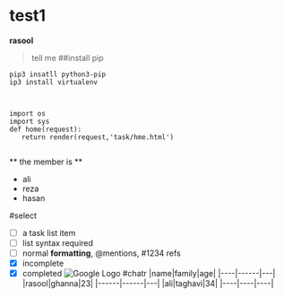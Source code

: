 # test1
**rasool**
 >tell me
##install pip
```
pip3 insatll python3-pip
ip3 install virtualenv
  
```
```django

import os
import sys
def home(request):
   return render(request,'task/hme.html')
   
 ```
** the member is **
- ali
- reza
- hasan

#select
- [ ] a task list item
- [ ] list syntax required
- [ ] normal **formatting**, @mentions, #1234 refs
- [x] incomplete
- [x] completed
![Google Logo](https://www.google.com/images/srpr/logo11w.png)
#chatr
|name|family|age|
|----|------|---|
|rasool|ghanna|23|
|------|------|---|
|ali|taghavi|34|
|----|----|----|

